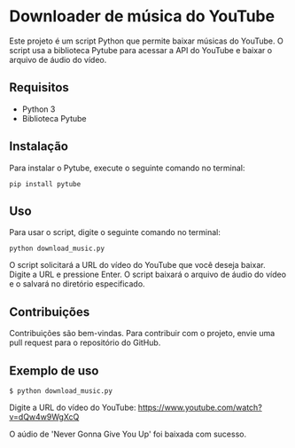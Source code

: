 # Downloader de música do YouTube

Este projeto é um script Python que permite baixar músicas do YouTube. O script usa a biblioteca Pytube para acessar a API do YouTube e baixar o arquivo de áudio do vídeo.

## Requisitos

* Python 3
* Biblioteca Pytube

## Instalação

Para instalar o Pytube, execute o seguinte comando no terminal:

`pip install pytube`

## Uso

Para usar o script, digite o seguinte comando no terminal:

`python download_music.py`

O script solicitará a URL do vídeo do YouTube que você deseja baixar. Digite a URL e pressione Enter. O script baixará o arquivo de áudio do vídeo e o salvará no diretório especificado.

## Contribuições

Contribuições são bem-vindas. Para contribuir com o projeto, envie uma pull request para o repositório do GitHub.

## Exemplo de uso

`$ python download_music.py`

Digite a URL do vídeo do YouTube: https://www.youtube.com/watch?v=dQw4w9WgXcQ

O aúdio de 'Never Gonna Give You Up' foi baixada com sucesso.